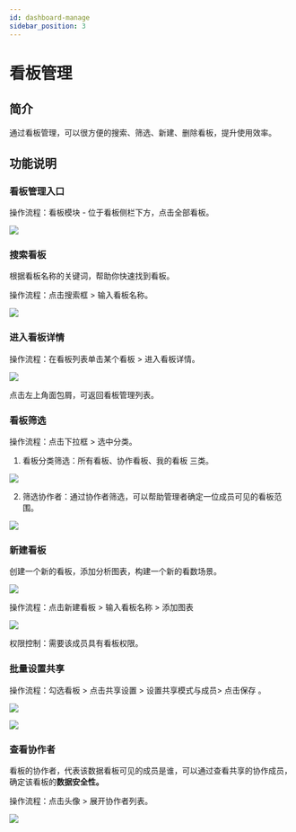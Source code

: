 ```yaml
---
id: dashboard-manage
sidebar_position: 3
---
```


# 看板管理

## 简介[](#jian-jie)

通过看板管理，可以很方便的搜索、筛选、新建、删除看板，提升使用效率。

## 功能说明[](#gong-neng-shuo-ming)

### 看板管理入口[](#kan-ban-guan-li-ru-kou)

操作流程：看板模块 - 位于看板侧栏下方，点击全部看板。

![](/img/assets-M2qbZInaXgdm8kkNosp-MkLnBLTy1C-i06gAJ_k-MkLnv8IWO-QWBy6urUOimage.png)

### 搜索看板[](#sou-suo-kan-ban)

根据看板名称的关键词，帮助你快速找到看板。

操作流程：点击搜索框 > 输入看板名称。

![](/img/assets-M2qbZInaXgdm8kkNosp-MkLnBLTy1C-i06gAJ_k-MkLo9h59woXvN5GUiqfimage.png)

### 进入看板详情[](#jin-ru-kan-ban-xiang-qing)

操作流程：在看板列表单击某个看板 > 进入看板详情。

![](/img/assets-M2qbZInaXgdm8kkNosp-MkLnBLTy1C-i06gAJ_k-MkLoF9p1IQcRapLhJhUimage.png)

点击左上角面包屑，可返回看板管理列表。

### 看板筛选[](#kan-ban-shai-xuan)

操作流程：点击下拉框 > 选中分类。

1. 看板分类筛选：所有看板、协作看板、我的看板 三类。
    
![](/img/assets-M2qbZInaXgdm8kkNosp-MkLnBLTy1C-i06gAJ_k-MkLoMuxReNHbVv7exZoimage.png)

2. 筛选协作者：通过协作者筛选，可以帮助管理者确定一位成员可见的看板范围。

![](/img/assets-M2qbZInaXgdm8kkNosp-MkLnBLTy1C-i06gAJ_k-MkLoWQHFihWi1JqUqsVimage.png)

### 新建看板[](#xin-jian-kan-ban)

创建一个新的看板，添加分析图表，构建一个新的看数场景。

![](/img/assets-M2qbZInaXgdm8kkNosp-MkLnBLTy1C-i06gAJ_k-MkLob4mCGYSJWYqQzNmimage.png)

操作流程：点击新建看板 > 输入看板名称 > 添加图表

![](/img/assets-M2qbZInaXgdm8kkNosp-MkLnBLTy1C-i06gAJ_k-MkLohX9ij5KDDAxoQMGimage.png)

权限控制：需要该成员具有看板权限。

### 批量设置共享[](#pi-liang-she-zhi-gong-xiang)

操作流程：勾选看板 > 点击共享设置 > 设置共享模式与成员> 点击保存 。

![](/img/assets-M2qbZInaXgdm8kkNosp-MkLnBLTy1C-i06gAJ_k-MkLpF4llK-C3rkai99simage.png)

![](/img/assets-M2qbZInaXgdm8kkNosp-MkLnBLTy1C-i06gAJ_k-MkLpQHbHpOlZLAtmGltimage.png)

### 查看协作者[](#cha-kan-xie-zuo-zhe)

看板的协作者，代表该数据看板可见的成员是谁，可以通过查看共享的协作成员，确定该看板的**数据安全性。**

操作流程：点击头像 > 展开协作者列表。

![](/img/assets-M2qbZInaXgdm8kkNosp-MkLnBLTy1C-i06gAJ_k-MkLpYkTQUY3o8RyvV5_image.png)
